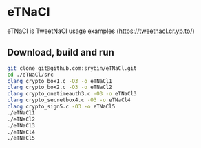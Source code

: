 # eTNaCl
eTNaCl is TweetNaCl usage examples (https://tweetnacl.cr.yp.to/)

## Download, build and run
```bash
git clone git@github.com:srybin/eTNaCl.git
cd ./eTNaCl/src
clang crypto_box1.c -O3 -o eTNaCl1
clang crypto_box2.c -O3 -o eTNaCl2
clang crypto_onetimeauth3.c -O3 -o eTNaCl3
clang crypto_secretbox4.c -O3 -o eTNaCl4
clang crypto_sign5.c -O3 -o eTNaCl5
./eTNaCl1
./eTNaCl2
./eTNaCl3
./eTNaCl4
./eTNaCl5
```